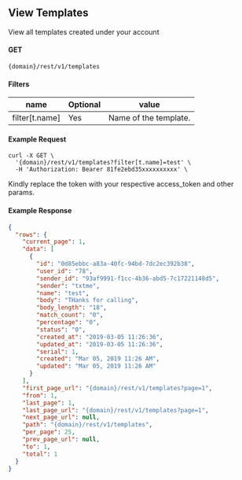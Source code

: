 ## View Templates

View all templates created under your account

#### GET

```
{domain}/rest/v1/templates
```

#### Filters

| name           | Optional | value                 |
| -------------- | -------- | --------------------- |
| filter[t.name] | Yes      | Name of the template. |

#### Example Request

```
curl -X GET \
  '{domain}/rest/v1/templates?filter[t.name]=test' \
  -H 'Authorization: Bearer 81fe2ebd35xxxxxxxxxx' \
```

Kindly replace the token with your respective access_token and other params.

#### Example Response

```json
{
  "rows": {
    "current_page": 1,
    "data": [
      {
        "id": "0d85ebbc-a83a-40fc-94bd-7dc2ec392b38",
        "user_id": "78",
        "sender_id": "93af9991-f1cc-4b36-abd5-7c17221148d5",
        "sender": "txtme",
        "name": "test",
        "body": "THanks for calling",
        "body_length": "18",
        "match_count": "0",
        "percentage": "0",
        "status": "0",
        "created_at": "2019-03-05 11:26:36",
        "updated_at": "2019-03-05 11:26:36",
        "serial": 1,
        "created": "Mar 05, 2019 11:26 AM",
        "updated": "Mar 05, 2019 11:26 AM"
      }
    ],
    "first_page_url": "{domain}/rest/v1/templates?page=1",
    "from": 1,
    "last_page": 1,
    "last_page_url": "{domain}/rest/v1/templates?page=1",
    "next_page_url": null,
    "path": "{domain}/rest/v1/templates",
    "per_page": 25,
    "prev_page_url": null,
    "to": 1,
    "total": 1
  }
}
```
